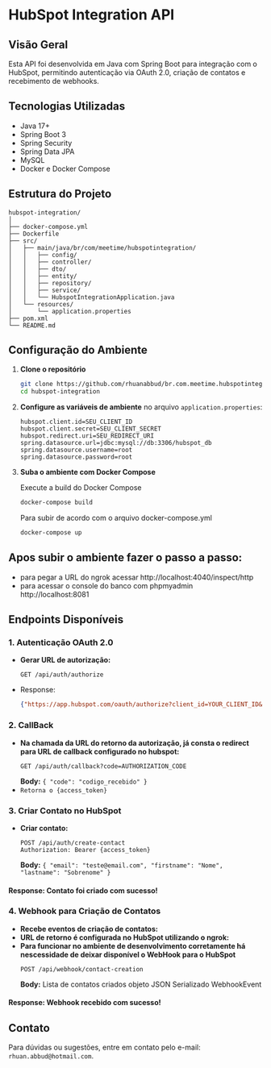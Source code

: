 # HubSpot Integration API

## Visão Geral

Esta API foi desenvolvida em Java com Spring Boot para integração com o HubSpot, permitindo autenticação via OAuth 2.0, criação de contatos e recebimento de webhooks.

## Tecnologias Utilizadas

- Java 17+
- Spring Boot 3
- Spring Security
- Spring Data JPA
- MySQL
- Docker e Docker Compose

## Estrutura do Projeto

```
hubspot-integration/
│
├── docker-compose.yml
├── Dockerfile
├── src/
│   ├── main/java/br/com/meetime/hubspotintegration/
│   │   ├── config/
│   │   ├── controller/
│   │   ├── dto/
│   │   ├── entity/
│   │   ├── repository/
│   │   ├── service/
│   │   └── HubspotIntegrationApplication.java
│   └── resources/
│       └── application.properties
├── pom.xml
└── README.md
```

## Configuração do Ambiente

1. **Clone o repositório**

   ```sh
   git clone https://github.com/rhuanabbud/br.com.meetime.hubspotintegration
   cd hubspot-integration
   ```

2. **Configure as variáveis de ambiente** no arquivo `application.properties`:

   ```properties
   hubspot.client.id=SEU_CLIENT_ID
   hubspot.client.secret=SEU_CLIENT_SECRET
   hubspot.redirect.uri=SEU_REDIRECT_URI
   spring.datasource.url=jdbc:mysql://db:3306/hubspot_db
   spring.datasource.username=root
   spring.datasource.password=root
   ```

3. **Suba o ambiente com Docker Compose**

    Execute a build do Docker Compose
   ```sh
   docker-compose build 
   ```
   Para subir de acordo com o arquivo docker-compose.yml
   ```sh
   docker-compose up
   ```
   
## Apos subir o ambiente fazer o passo a passo:
- para pegar a URL do ngrok acessar http://localhost:4040/inspect/http
- para acessar o console do banco com phpmyadmin http://localhost:8081

## Endpoints Disponíveis

### 1. Autenticação OAuth 2.0

- **Gerar URL de autorização:**
  ```http
  GET /api/auth/authorize
  ```
- Response:
  ```json
  {"https://app.hubspot.com/oauth/authorize?client_id=YOUR_CLIENT_ID&scope=crm.objects.contacts.read%20crm.objects.contacts.write&redirect_uri=YOUR_REDIRECT_URI"}

### 2. CallBack
- **Na chamada da URL do retorno da autorização, já consta o redirect para URL de callback configurado no hubspot:**
  ```http
  GET /api/auth/callback?code=AUTHORIZATION_CODE
  ```
  **Body:** `{ "code": "codigo_recebido" }`
- `Retorna o {access_token}`
  

### 3. Criar Contato no HubSpot

- **Criar contato:**
  ```http
  POST /api/auth/create-contact
  Authorization: Bearer {access_token}
  ```
  **Body:** `{ "email": "teste@email.com", "firstname": "Nome", "lastname": "Sobrenome" }`
#### **Response:** Contato foi criado com sucesso!

### 4. Webhook para Criação de Contatos

- **Recebe eventos de criação de contatos:**
- **URL de retorno é configurada no HubSpot utilizando o ngrok:**
- **Para funcionar no ambiente de desenvolvimento corretamente 
    há nescessidade de deixar disponível o WebHook para o HubSpot**
  ```http
  POST /api/webhook/contact-creation
  ```
  **Body:** Lista de contatos criados objeto JSON Serializado WebhookEvent
#### **Response:** Webhook recebido com sucesso!

## Contato

Para dúvidas ou sugestões, entre em contato pelo e-mail: `rhuan.abbud@hotmail.com`.

